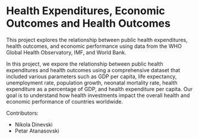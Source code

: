 # Health Expenditures, Economic Outcomes and Health Outcomes
This project explores the relationship between public health expenditures, health outcomes, and economic performance using data from the WHO Global Health Observatory, IMF, and World Bank.

In this project, we expore the relationship between public health expenditures and health outcomes using a comprehensive dataset that included various parameters such as GDP per capita, life expectancy, unemployment rate, population growth, neonatal mortality rate, health expenditure as a percentage of GDP, and health expenditure per capita. Our goal is to understand how health investments impact the overall health and economic performance of countries worldwide.

Contributors:
  - Nikola Dinevski
  - Petar Atanasovski
